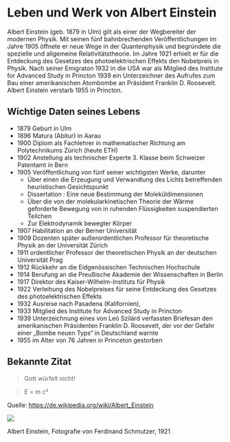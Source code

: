 # Leben und Werk von Albert Einstein

Albert Einstein (geb. 1879 in Ulm) gilt als einer der Wegbereiter der modernen Physik. Mit seinen fünf bahnbrechenden Veröffentlichungen
im Jahre 1905 öffnete er neue Wege in der Quantenphysik und begründete die spezielle und allgemeine Relativitätstheorie.
Im Jahre 1921 erhielt er für die Entdeckung des Gesetzes des photoelektrischen Effekts den Nobelpreis in Physik.
Nach seiner Emigraton 1932 in die USA war als Mitglied des Institute for Advanced Study in Princton 1939 ein Unterzeichner des Aufrufes
zum Bau einer amerikanischen Atombombe an Präsident Franklin D. Roosevelt.
Albert Einstein verstarb 1955 in Princton.

## Wichtige Daten seines Lebens
* 1879 Geburt in Ulm
* 1896 Matura (Abitur) in Aarau
* 1900 Diplom als Fachlehrer in mathematischer Richtung am Polytechnikums Zürich (heute ETH)
* 1902 Anstellung als technischer Experte 3. Klasse beim Schweizer Patentamt in Bern
* 1905 Veröffentlichung von fünf seiner wichtigsten Werke, darunter
  * Über einen die Erzeugung und Verwandlung des Lichts betreffenden heuristischen Gesichtspunkt
  * Dissertation : Eine neue Bestimmung der Moleküldimensionen
  * Über die von der molekularkinetischen Theorie der Wärme geforderte Bewegung von in ruhenden Flüssigkeiten suspendierten Teilchen
  * Zur Elektrodynamik bewegter Körper
* 1907 Habilitation an der Berner Universität
* 1909 Dozenten später außerordentlichen Professor für theoretische Physik an der Universität Zürich
* 1911 ordentlicher Professor der theoretischen Physik an der deutschen Universität Prag
* 1912 Rückkehr an die Eidgenössischen Technischen Hochschule
* 1914 Berufung an die Preußische Akademie der Wissenschaften in Berlin
* 1917 Direktor des Kaiser-Wilhelm-Instituts für Physik
* 1922 Verleihung des Nobelpreises für seine Entdeckung des Gesetzes des photoelektrischen Effekts
* 1932 Ausreise nach Pasadena (Kalifornien),
* 1933 Mitglied des Institute for Advanced Study in Princton
* 1939 Unterzeichnung eines von Leó Szilárd verfassten Briefesan den amerikanischen Präsidenten Franklin D. Roosevelt, der vor der Gefahr einer „Bombe neuen Typs“ in Deutschland warnte
* 1955 im Alter von 76 Jahren in Princeton gestorben

## Bekannte Zitat
> Gott würfelt nicht!

> E = m c²

Quelle: https://de.wikipedia.org/wiki/Albert_Einstein

<img src="https://upload.wikimedia.org/wikipedia/commons/thumb/f/f5/Einstein_1921_portrait2.jpg/800px-Einstein_1921_portrait2.jpg"/>

Albert Einstein, Fotografie von Ferdinand Schmutzer, 1921 
